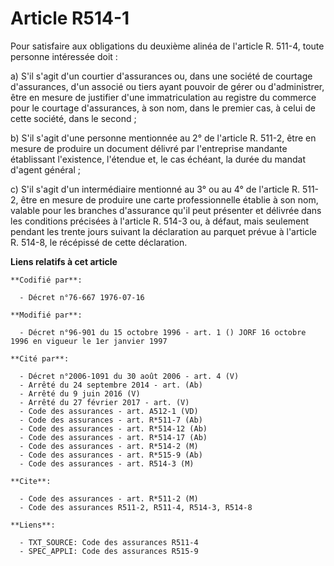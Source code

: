 # Article R514-1

Pour satisfaire aux obligations du deuxième alinéa de l'article R. 511-4, toute personne intéressée doit :

a) S'il s'agit d'un courtier d'assurances ou, dans une société de courtage d'assurances, d'un associé ou tiers ayant pouvoir
de gérer ou d'administrer, être en mesure de justifier d'une immatriculation au registre du commerce pour le courtage
d'assurances, à son nom, dans le premier cas, à celui de cette société, dans le second ;

b) S'il s'agit d'une personne mentionnée au 2° de l'article R. 511-2, être en mesure de produire un document délivré par
l'entreprise mandante établissant l'existence, l'étendue et, le cas échéant, la durée du mandat d'agent général ;

c) S'il s'agit d'un intermédiaire mentionné au 3° ou au 4° de l'article R. 511-2, être en mesure de produire une carte
professionnelle établie à son nom, valable pour les branches d'assurance qu'il peut présenter et délivrée dans les conditions
précisées à l'article R. 514-3 ou, à défaut, mais seulement pendant les trente jours suivant la déclaration au parquet prévue
à l'article R. 514-8, le récépissé de cette déclaration.

**Liens relatifs à cet article**

	**Codifié par**:

	  - Décret n°76-667 1976-07-16

	**Modifié par**:

	  - Décret n°96-901 du 15 octobre 1996 - art. 1 () JORF 16 octobre 1996 en vigueur le 1er janvier 1997

	**Cité par**:

	  - Décret n°2006-1091 du 30 août 2006 - art. 4 (V)
	  - Arrêté du 24 septembre 2014 - art. (Ab)
	  - Arrêté du 9 juin 2016 (V)
	  - Arrêté du 27 février 2017 - art. (V)
	  - Code des assurances - art. A512-1 (VD)
	  - Code des assurances - art. R*511-7 (Ab)
	  - Code des assurances - art. R*514-12 (Ab)
	  - Code des assurances - art. R*514-17 (Ab)
	  - Code des assurances - art. R*514-2 (M)
	  - Code des assurances - art. R*515-9 (Ab)
	  - Code des assurances - art. R514-3 (M)

	**Cite**:

	  - Code des assurances - art. R*511-2 (M)
	  - Code des assurances R511-2, R511-4, R514-3, R514-8

	**Liens**:

	  - TXT_SOURCE: Code des assurances R511-4
	  - SPEC_APPLI: Code des assurances R515-9
